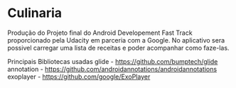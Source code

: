 # Culinaria

Produção do Projeto final do Android Developement Fast Track proporcionado pela Udacity em parceria com a Google.
No aplicativo sera possivel carregar uma lista de receitas e poder acompanhar como faze-las.

Principais Bibliotecas usadas
glide - https://github.com/bumptech/glide
annotation - https://github.com/androidannotations/androidannotations
exoplayer - https://github.com/google/ExoPlayer
